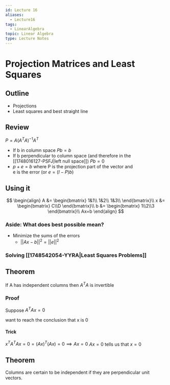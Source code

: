 ```yaml
---
id: Lecture 16
aliases:
  - Lecture16
tags:
  - LinearAlgebra
topic: Linear Algebra
type: Lecture Notes
---
```


# Projection Matrices and Least Squares

## Outline

- Projections
- Least squares and best straight line

## Review
$P=A(A^TA)^{-1}A^T$
- If b in column space $Pb=b$
- If b perpendicular to column space (and therefore in the\
[[1748016127-PSFJ|left null space]]) $Pb=0$
- $p+e = b$ where P is the projection part of the vector and\
  e is the error (or $e = (I-P) b$)

## Using it

$$
\begin{align}
A &= \begin{bmatrix}
1&1\\
1&2\\
1&3\\
\end{bmatrix}\\
x &= \begin{bmatrix}
C\\D
\end{bmatrix}\\
b &= \begin{bmatrix}
1\\2\\3
\end{bmatrix}\\
Ax=b
\end{align}
$$

### Aside: What does best possible mean?

- Minimize the sums of the errors
  -  $||Ax-b||^2 = ||e||^2$

### Solving [[1748542054-YYRA|Least Squares Problems]]

## Theorem

If A has independent columns then $A^TA$ is invertible

### Proof

Suppose $A^TAx=0$

want to reach the conclusion that x is 0

#### Trick

$x^TA^TAx = 0 = (Ax)^T(Ax)=0 \implies Ax=0$
$Ax=0$ tells us that $x=0$

## Theorem

Columns are certain to be independent if they are perpendicular unit vectors.
